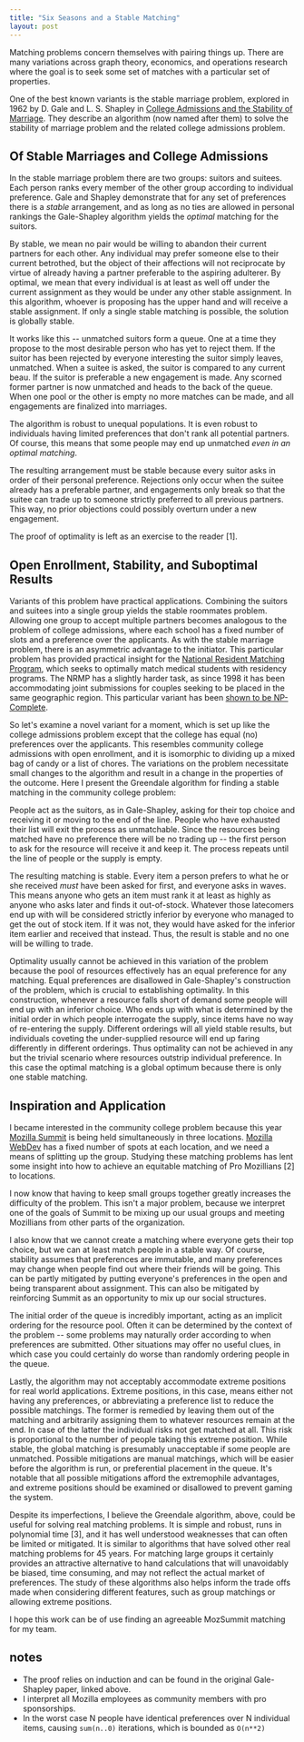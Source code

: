 ```yaml
---
title: "Six Seasons and a Stable Matching"
layout: post
---
```


Matching problems concern themselves with pairing things up. There are many variations across graph theory, economics, and operations research where the goal is to seek some set of matches with a particular set of properties.

One of the best known variants is the stable marriage problem, explored in 1962 by D. Gale and L. S. Shapley in [College Admissions and the Stability of Marriage](http://www.econ.ucsb.edu/~tedb/Courses/Ec100C/galeshapley.pdf). They describe an algorithm (now named after them) to solve the stability of marriage problem and the related college admissions problem.


## Of Stable Marriages and College Admissions

In the stable marriage problem there are two groups: suitors and suitees. Each person ranks every member of the other group according to individual preference. Gale and Shapley demonstrate that for any set of preferences there is a *stable* arrangement, and as long as no ties are allowed in personal rankings the Gale-Shapley algorithm yields the *optimal* matching for the suitors.

By stable, we mean no pair would be willing to abandon their current partners for each other. Any individual may prefer someone else to their current betrothed, but the object of their affections will not reciprocate by virtue of already having a partner preferable to the aspiring adulterer. By optimal, we mean that every individual is at least as well off under the current assignment as they would be under any other stable assignment. In this algorithm, whoever is proposing has the upper hand and will receive a stable assignment. If only a single stable matching is possible, the solution is globally stable.

It works like this -- unmatched suitors form a queue. One at a time they propose to the most desirable person who has yet to reject them. If the suitor has been rejected by everyone interesting the suitor simply leaves, unmatched.  When a suitee is asked, the suitor is compared to any current beau. If the suitor is preferable a new engagement is made. Any scorned former partner is now unmatched and heads to the back of the queue. When one pool or the other is empty no more matches can be made, and all engagements are finalized into marriages.

The algorithm is robust to unequal populations. It is even robust to individuals having limited preferences that don't rank all potential partners. Of course, this means that some people may end up unmatched _even in an optimal matching_.

The resulting arrangement must be stable because every suitor asks in order of their personal preference. Rejections only occur when the suitee already has a preferable partner, and engagements only break so that the suitee can trade up to someone strictly preferred to all previous partners. This way, no prior objections could possibly overturn under a new engagement.

The proof of optimality is left as an exercise to the reader [1].


## Open Enrollment, Stability, and Suboptimal Results

Variants of this problem have practical applications. Combining the suitors and suitees into a single group yields the stable roommates problem. Allowing one group to accept multiple partners becomes analogous to the problem of college admissions, where each school has a fixed number of slots and a preference over the applicants. As with the stable marriage problem, there is an asymmetric advantage to the initiator. This particular problem has provided practical insight for the [National Resident Matching Program](http://www.nrmp.org/), which seeks to optimally match medical students with residency programs. The NRMP has a slightly harder task, as since 1998 it has been accommodating joint submissions for couples seeking to be placed in the same geographic region. This particular variant has been [shown to be NP-Complete](https://www.sciencedirect.com/science/article/pii/0196677490900072).

So let's examine a novel variant for a moment, which is set up like the college admissions problem except that the college has equal (no) preferences over the applicants. This resembles community college admissions with open enrollment, and it is isomorphic to dividing up a mixed bag of candy or a list of chores. The variations on the problem necessitate small changes to the algorithm and result in a change in the properties of the outcome. Here I present the Greendale algorithm for finding a stable matching in the community college problem:

People act as the suitors, as in Gale-Shapley, asking for their top choice and receiving it or moving to the end of the line. People who have exhausted their list will exit the process as unmatchable. Since the resources being matched have no preference there will be no trading up -- the first person to ask for the resource will receive it and keep it. The process repeats until the line of people or the supply is empty.

The resulting matching is stable. Every item a person prefers to what he or she received _must_ have been asked for first, and everyone asks in waves. This means anyone who gets an item must rank it at least as highly as anyone who asks later and finds it out-of-stock. Whatever those latecomers end up with will be considered strictly inferior by everyone who managed to get the out of stock item. If it was not, they would have asked for the inferior item earlier and received that instead. Thus, the result is stable and no one will be willing to trade.

Optimality usually cannot be achieved in this variation of the problem because the pool of resources effectively has an equal preference for any matching. Equal preferences are disallowed in Gale-Shapley's construction of the problem, which is crucial to establishing optimality. In this construction, whenever a resource falls short of demand some people will end up with an inferior choice. Who ends up with what is determined by the initial order in which people interrogate the supply, since items have no way of re-entering the supply. Different orderings will all yield stable results, but individuals coveting the under-supplied resource will end up faring differently in different orderings. Thus optimality can not be achieved in any but the trivial scenario where resources outstrip individual preference. In this case the optimal matching is a global optimum because there is only one stable matching.


## Inspiration and Application

I became interested in the community college problem because this year [Mozilla Summit](https://blog.lizardwrangler.com/2013/03/31/mozilla-summit/) is being held simultaneously in three locations. [Mozilla WebDev](https://blog.mozilla.org/webdev/about/) has a fixed number of spots at each location, and we need a means of splitting up the group. Studying these matching problems has lent some insight into how to achieve an equitable matching of Pro Mozillians [2] to locations.

I now know that having to keep small groups together greatly increases the difficulty of the problem. This isn't a major problem, because we interpret one of the goals of Summit to be mixing up our usual groups and meeting Mozillians from other parts of the organization.

I also know that we cannot create a matching where everyone gets their top choice, but we can at least match people in a stable way. Of course, stability assumes that preferences are immutable, and many preferences may change when people find out where their friends will be going. This can be partly mitigated by putting everyone's preferences in the open and being transparent about assignment. This can also be mitigated by reinforcing Summit as an opportunity to mix up our social structures.

The initial order of the queue is incredibly important, acting as an implicit ordering for the resource pool. Often it can be determined by the context of the problem -- some problems may naturally order according to when preferences are submitted. Other situations may offer no useful clues, in which case you could certainly do worse than randomly ordering people in the queue.

Lastly, the algorithm may not acceptably accommodate extreme positions for real world applications. Extreme positions, in this case, means either not having any preferences, or abbreviating a preference list to reduce the possible matchings. The former is remedied by leaving them out of the matching and arbitrarily assigning them to whatever resources remain at the end. In case of the latter the individual risks not get matched at all. This risk is proportional to the number of people taking this extreme position. While stable, the global matching is presumably unacceptable if some people are unmatched. Possible mitigations are manual matchings, which will be easier before the algorithm is run, or preferential placement in the queue. It's notable that all possible mitigations afford the extremophile advantages, and extreme positions should be examined or disallowed to prevent gaming the system.

Despite its imperfections, I believe the Greendale algorithm, above, could be useful for solving real matching problems. It is simple and robust, runs in polynomial time [3], and it has well understood weaknesses that can often be limited or mitigated. It is similar to algorithms that have solved other real matching problems for 45 years. For matching large groups it certainly provides an attractive alternative to hand calculations that will unavoidably be biased, time consuming, and may not reflect the actual market of preferences. The study of these algorithms also helps inform the trade offs made when considering different features, such as group matchings or allowing extreme positions.

I hope this work can be of use finding an agreeable MozSummit matching for my team.


notes
-----

* The proof relies on induction and can be found in the original Gale-Shapley paper, linked above.
* I interpret all Mozilla employees as community members with pro sponsorships.
* In the worst case N people have identical preferences over N individual items, causing `sum(n..0)` iterations, which is bounded as `O(n**2)`
